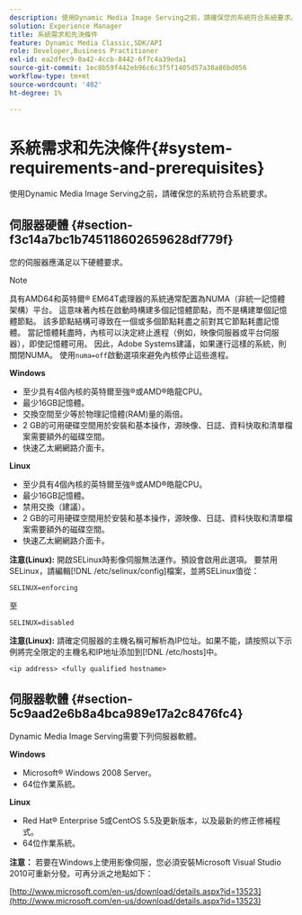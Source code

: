 ```yaml
---
description: 使用Dynamic Media Image Serving之前，請確保您的系統符合系統要求。
solution: Experience Manager
title: 系統需求和先決條件
feature: Dynamic Media Classic,SDK/API
role: Developer,Business Practitioner
exl-id: ea2dfec9-0a42-4ccb-8442-6f7c4a39eda1
source-git-commit: 1ec8b59f442eb96c6c3f5f1405d57a38a86bd056
workflow-type: tm+mt
source-wordcount: '402'
ht-degree: 1%

---
```


# 系統需求和先決條件{#system-requirements-and-prerequisites}

使用Dynamic Media Image Serving之前，請確保您的系統符合系統要求。

## 伺服器硬體 {#section-f3c14a7bc1b745118602659628df779f}

您的伺服器應滿足以下硬體要求。

>[!NOTE]
>
>具有AMD64和英特爾® EM64T處理器的系統通常配置為NUMA（非統一記憶體架構）平台。 這意味著內核在啟動時構建多個記憶體節點，而不是構建單個記憶體節點。 該多節點結構可導致在一個或多個節點耗盡之前對其它節點耗盡記憶體。 當記憶體耗盡時，內核可以決定終止進程（例如，映像伺服器或平台伺服器），即使記憶體可用。 因此，Adobe Systems建議，如果運行這樣的系統，則關閉NUMA。 使用`numa=off`啟動選項來避免內核停止這些進程。

**Windows**

* 至少具有4個內核的英特爾至強®或AMD®皓龍CPU。
* 最少16GB記憶體。
* 交換空間至少等於物理記憶體(RAM)量的兩倍。
* 2 GB的可用硬碟空間用於安裝和基本操作，源映像、日誌、資料快取和清單檔案需要額外的磁碟空間。
* 快速乙太網網路介面卡。

**Linux**

* 至少具有4個內核的英特爾至強®或AMD®皓龍CPU。
* 最少16GB記憶體。
* 禁用交換（建議）。
* 2 GB的可用硬碟空間用於安裝和基本操作，源映像、日誌、資料快取和清單檔案需要額外的磁碟空間。
* 快速乙太網網路介面卡。

**注意(Linux):** 開啟SELinux時影像伺服無法運作。預設會啟用此選項。 要禁用SELinux，請編輯[!DNL /etc/selinux/config]檔案，並將SELinux值從：

`SELINUX=enforcing`

至

`SELINUX=disabled`

**注意(Linux):** 請確定伺服器的主機名稱可解析為IP位址。如果不能，請按照以下示例將完全限定的主機名和IP地址添加到[!DNL /etc/hosts]中。

`<ip address> <fully qualified hostname>`

## 伺服器軟體 {#section-5c9aad2e6b8a4bca989e17a2c8476fc4}

Dynamic Media Image Serving需要下列伺服器軟體。

**Windows**

* Microsoft® Windows 2008 Server。
* 64位作業系統。

**Linux**

* Red Hat® Enterprise 5或CentOS 5.5及更新版本，以及最新的修正修補程式。
* 64位作業系統。

**注意：** 若要在Windows上使用影像伺服，您必須安裝Microsoft Visual Studio 2010可重新分發。可再分派之地點如下：

[http://www.microsoft.com/en-us/download/details.aspx?id=13523](http://www.microsoft.com/en-us/download/details.aspx?id=13523)
